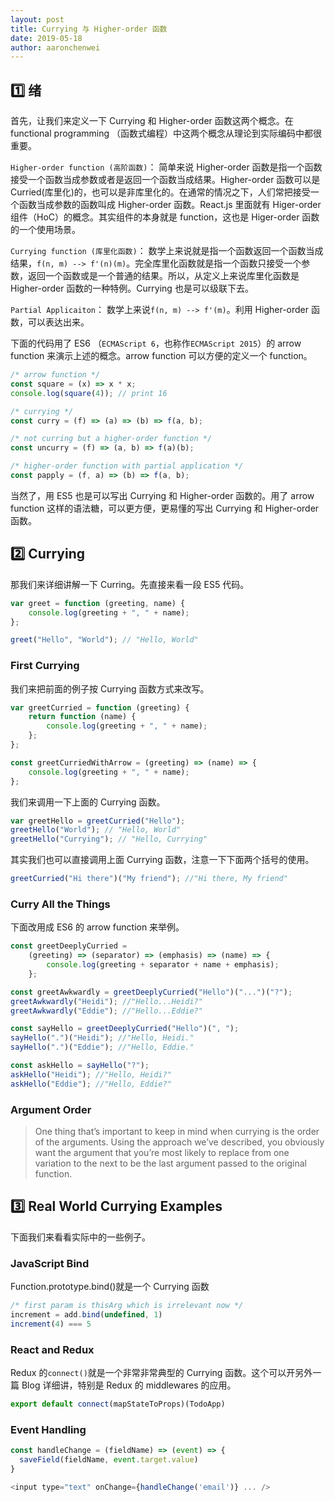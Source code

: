 ```yaml
---
layout: post
title: Currying 与 Higher-order 函数
date: 2019-05-18
author: aaronchenwei
---
```


<!-- # Currying 与 Higher-order 函数 -->

## :one: 绪

首先，让我们来定义一下 Currying 和 Higher-order 函数这两个概念。在 functional programming （函数式编程）中这两个概念从理论到实际编码中都很重要。

`Higher-order function (高阶函数)`： 简单来说 Higher-order 函数是指一个函数接受一个函数当成参数或者是返回一个函数当成结果。Higher-order 函数可以是 Curried(库里化)的，也可以是非库里化的。在通常的情况之下，人们常把接受一个函数当成参数的函数叫成 Higher-order 函数。React.js 里面就有 Higer-order 组件（HoC）的概念。其实组件的本身就是 function，这也是 Higer-order 函数的一个使用场景。

`Currying function (库里化函数)`： 数学上来说就是指一个函数返回一个函数当成结果，`f(n, m) --> f'(n)(m)`。完全库里化函数就是指一个函数只接受一个参数，返回一个函数或是一个普通的结果。所以，从定义上来说库里化函数是 Higher-order 函数的一种特例。Currying 也是可以级联下去。

`Partial Applicaiton`： 数学上来说`f(n, m) --> f'(m)`。利用 Higher-order 函数，可以表达出来。

下面的代码用了 ES6 （`ECMAScript 6`，也称作`ECMAScript 2015`）的 arrow function 来演示上述的概念。arrow function 可以方便的定义一个 function。

```javascript
/* arrow function */
const square = (x) => x * x;
console.log(square(4)); // print 16

/* currying */
const curry = (f) => (a) => (b) => f(a, b);

/* not curring but a higher-order function */
const uncurry = (f) => (a, b) => f(a)(b);

/* higher-order function with partial application */
const papply = (f, a) => (b) => f(a, b);
```

当然了，用 ES5 也是可以写出 Currying 和 Higher-order 函数的。用了 arrow function 这样的语法糖，可以更方便，更易懂的写出 Currying 和 Higher-order 函数。

## :two: Currying

那我们来详细讲解一下 Curring。先直接来看一段 ES5 代码。

```javascript
var greet = function (greeting, name) {
    console.log(greeting + ", " + name);
};

greet("Hello", "World"); // "Hello, World"
```

### First Currying

我们来把前面的例子按 Currying 函数方式来改写。

```javascript
var greetCurried = function (greeting) {
    return function (name) {
        console.log(greeting + ", " + name);
    };
};

const greetCurriedWithArrow = (greeting) => (name) => {
    console.log(greeting + ", " + name);
};
```

我们来调用一下上面的 Currying 函数。

```javascript
var greetHello = greetCurried("Hello");
greetHello("World"); // "Hello, World"
greetHello("Currying"); // "Hello, Currying"
```

其实我们也可以直接调用上面 Currying 函数，注意一下下面两个括号的使用。

```javascript
greetCurried("Hi there")("My friend"); //"Hi there, My friend"
```

### Curry All the Things

下面改用成 ES6 的 arrow function 来举例。

```javascript
const greetDeeplyCurried =
    (greeting) => (separator) => (emphasis) => (name) => {
        console.log(greeting + separator + name + emphasis);
    };

const greetAwkwardly = greetDeeplyCurried("Hello")("...")("?");
greetAwkwardly("Heidi"); //"Hello...Heidi?"
greetAwkwardly("Eddie"); //"Hello...Eddie?"

const sayHello = greetDeeplyCurried("Hello")(", ");
sayHello(".")("Heidi"); //"Hello, Heidi."
sayHello(".")("Eddie"); //"Hello, Eddie."

const askHello = sayHello("?");
askHello("Heidi"); //"Hello, Heidi?"
askHello("Eddie"); //"Hello, Eddie?"
```

### Argument Order

> One thing that’s important to keep in mind when currying is the order of the arguments. Using the approach we’ve described, you obviously want the argument that you’re most likely to replace from one variation to the next to be the last argument passed to the original function.

## :three: Real World Currying Examples

下面我们来看看实际中的一些例子。

### JavaScript Bind

Function.prototype.bind()就是一个 Currying 函数

```javaScript
/* first param is thisArg which is irrelevant now */
increment = add.bind(undefined, 1)
increment(4) === 5
```

### React and Redux

Redux 的`connect()`就是一个非常非常典型的 Currying 函数。这个可以开另外一篇 Blog 详细讲，特别是 Redux 的 middlewares 的应用。

```javaScript
export default connect(mapStateToProps)(TodoApp)
```

### Event Handling

```javaScript
const handleChange = (fieldName) => (event) => {
  saveField(fieldName, event.target.value)
}

<input type="text" onChange={handleChange('email')} ... />
```
